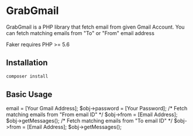 # GrabGmail

GrabGmail is a PHP library that fetch email from given Gmail Account. You can fetch matching emails from "To" or "From" email address

Faker requires PHP >= 5.6

## Installation

```sh
composer install
```


## Basic Usage

<?php

// require the GrabGmail autoloader

require_once __DIR__ . '/vendor/autoload.php'; 

use GrabGmail\Gmail;

$obj = new Gmail();

$obj->email = [Your Gmail Address];

$obj->password = [Your Password];



/* Fetch matching emails from "From email ID" */

$obj->from = [Email Address];

$obj->getMessages();



/* Fetch matching emails from "To email ID" */

$obj->from = [Email Address];

$obj->getMessages();
